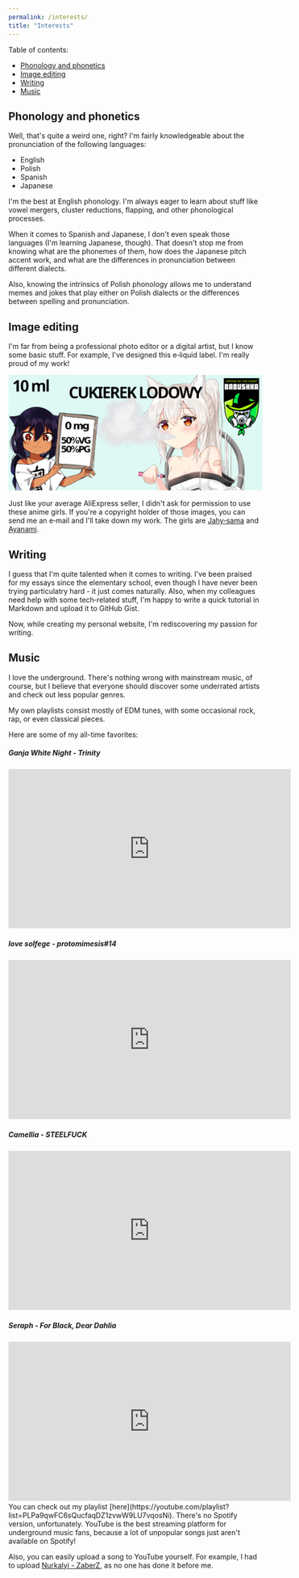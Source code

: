 ```yaml
---
permalink: /interests/
title: "Interests"
---
```


Table of contents:

- [Phonology and phonetics](#phonology-and-phonetics)
- [Image editing](#image-editing)
- [Writing](#writing)
- [Music](#music)

## Phonology and phonetics

Well, that's quite a weird one, right?
I'm fairly knowledgeable about the pronunciation of the following languages:

- English
- Polish
- Spanish
- Japanese

I'm the best at English phonology. I'm always eager to learn about stuff like
vowel mergers, cluster reductions, flapping, and other phonological processes.

When it comes to Spanish and Japanese, I don't even speak those
languages (I'm learning Japanese, though). That doesn't stop me from knowing what are
the phonemes of them, how does the Japanese pitch accent work, and what are
the differences in pronunciation between different dialects.

Also, knowing the intrinsics of Polish phonology allows me to understand memes and jokes
that play either on Polish dialects or the differences between spelling and pronunciation.

## Image editing

I'm far from being a professional photo editor or a digital artist, but I know some
basic stuff. For example, I've designed this e&#8209;liquid label. I'm really proud of my work!

![E&#8209;liquid label](/assets/articles/e-liquid-label.webp)

Just like your average AliExpress seller, I didn't ask for permission to use these anime girls.
If you're a copyright holder of those images, you can send me an e&#8209;mail and I'll take down my work.
The girls are [Jahy&#8209;sama](https://twitter.com/aconbwakame/status/1113036854201204736) and
[Ayanami](https://www.pixiv.net/en/artworks/78790389).

## Writing

I guess that I'm quite talented when it comes to writing. I've been praised for my essays since the elementary school,
even though I have never been trying particulatry hard - it just comes naturally.
Also, when my colleagues need help with some tech&#8209;related stuff,
I'm happy to write a quick tutorial in Markdown and upload it to GitHub Gist.

Now, while creating my personal website, I'm rediscovering my passion for writing.

## Music

I love the underground. There's nothing wrong with mainstream music, of course, but
I believe that everyone should discover some underrated artists and check out less popular genres.

My own playlists consist mostly of EDM tunes, with some occasional rock, rap, or even classical pieces.

Here are some of my all-time favorites:

##### Ganja White Night - Trinity

<iframe width="560" height="315" src="https://www.youtube.com/embed/MY7SytvTYjA&origin=https://darkognu.eu" title="Ganja White Night - Trinity"
frameborder="0" allow="accelerometer; autoplay; clipboard-write; encrypted-media; gyroscope; picture-in-picture" allowfullscreen></iframe>

##### love solfege - protomimesis#14

<iframe width="560" height="315" src="https://www.youtube.com/embed/dPLKc5tdvo0&origin=https://darkognu.eu" title="love solfege - protomimesis#14"
frameborder="0" allow="accelerometer; autoplay; clipboard-write; encrypted-media; gyroscope; picture-in-picture" allowfullscreen></iframe>

##### Camellia - STEELFUCK

<iframe width="560" height="315" src="https://www.youtube.com/embed/texMuiGrafk&origin=https://darkognu.eu" title="Camellia - STEELFUCK"
frameborder="0" allow="accelerometer; autoplay; clipboard-write; encrypted-media; gyroscope; picture-in-picture" allowfullscreen></iframe>

##### Seraph - For Black, Dear Dahlia

<iframe width="560" height="315" src="https://www.youtube.com/embed/KtSdO-w3z08&origin=https://darkognu.eu" title="Seraph - For Black, Dear Dahlia"
frameborder="0" allow="accelerometer; autoplay; clipboard-write; encrypted-media; gyroscope; picture-in-picture" allowfullscreen></iframe>
<br>
You can check out my playlist [here](https://youtube.com/playlist?list=PLPa9qwFC6sQucfaqDZ1zvwW9LU7vqosNi).
There's no Spotify version, unfortunately. YouTube is the best streaming platform for underground music fans,
because a lot of unpopular songs just aren't available on Spotify!

Also, you can easily upload a song to YouTube yourself. For example, I had to upload
[Nurkalyi - ZaberZ](https://www.youtube.com/watch?v=YSMv8wO-NeI), as no one has done it before me.
